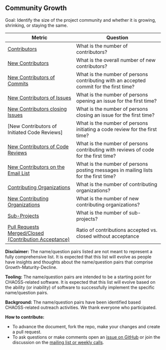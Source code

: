 ## Community Growth

Goal: Identify the size of the project community and whether it is growing, shrinking, or staying the same.

Metric | Question
--- | ---
[Contributors](../metrics/contributors.md) | What is the number of contributors?
[New Contributors](../metrics/contributors-new.md) | What is the overall number of new contributors?
[New Contributors of Commits](../metrics/pull-requests-merge-contributor-new.md) | What is the number of persons contributing with an accepted commit for the first time?
[New Contributors of Issues](../metrics/issues-first-time-opened.md) | What is the number of persons opening an issue for the first time?
[New Contributors closing Issues](../metrics/issues-first-time-closed.md) | What is the number of persons closing an issue for the first time?
[New Contributors of Initiated Code Reviews]| What is the number of persons initiating a code review for the first time?
[New Contributors of Code Reviews](../metrics/pull-requests-code-reviews-contributors-new.md) | What is the number of persons contributing with reviews of code for the first time?
[New Contributors on the Email List](../metrics/mailing-lists-messages-contributors-new.md) | What is the number of persons posting messages in mailing lists for the first time?
[Contributing Organizations](../metrics/organizations.md) | What is the number of contributing organizations?
[New Contributing Organizations](../metrics/organizations-new.md) | What is the number of new contributing organizations?
[Sub-Projects](../metrics/sub-projects.md) | What is the number of sub-projects?
[Pull Requests Merged/Closed (Contribution Acceptance)](../metrics/pull-requests-merged-vs-closed.md)  | Ratio of contributions accepted vs. closed without acceptance


**Disclaimer:**
The name/question pairs listed are not meant to represent a fully comprehensive list. It is expected that this list will evolve as people have insights and thoughts about the name/question pairs that comprise Growth-Maturity-Decline.

**Tooling:**
The name/question pairs are intended to be a starting point for CHAOSS-related software. It is expected that this list will evolve based on the ability (or inability) of software to successfully implement the specific name/question pairs.

**Background:**
The name/question pairs have been identified based CHAOSS-related outreach activities. We thank everyone who participated.

**How to contribute:**
- To advance the document, fork the repo, make your changes and create a pull request.
- To ask questions or make comments open an [issue on GitHub][issue] or join the discussion on the [mailing list or weekly calls](https://chaoss.community/participate/).

[issue]: https://github.com/chaoss/wg-gmd/issues
